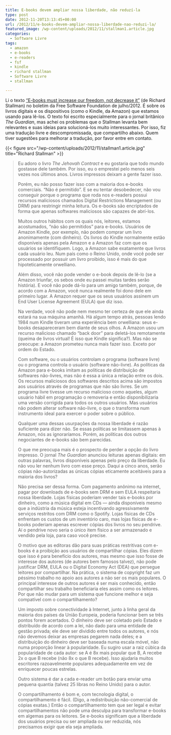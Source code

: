 ```yaml
---
title: E-books devem ampliar nossa liberdade, não reduzí-la
type: post
date: 2012-11-20T13:13:45+00:00
url: /2012/11/e-books-devem-ampliar-nossa-liberdade-nao-reduzi-la/
featured_image: /wp-content/uploads/2012/11/stallman1.article.jpg
categories:
  - Software Livre
tags:
  - amazon
  - e-books
  - e-readers
  - fsf
  - kindle
  - richard stallman
  - Software Livre
  - stallman

---
```


Li o texto [“E-books must increase our freedom, not decrease it”][2] (de Richard Stallman) no boletim da Free Software Foundation de julho/2012. É sobre os livros digitais e os dispositivos (como o Kindle, da Amazon) que estamos usando para lê-los. O texto foi escrito especialmente para o jornal britânico _The Guardian_, mas achei os problemas que o Stallman levanta bem relevantes e suas ideias para solucioná-los muito interessantes. Por isso, fiz uma tradução livre e descompromissada, que compartilho abaixo. Quem tiver sugestões para melhorar a tradução, por favor entre em contato.

{{< figure src="/wp-content/uploads/2012/11/stallman1.article.jpg" title="Richard Stallman" >}}

> Eu adoro o livro _The Jehovah Contract_ e eu gostaria que todo mundo gostasse dele também. Por isso, eu o emprestei pelo menos seis vezes nos últimos anos. Livros impressos deixam a gente fazer isso.
>
> Porém, eu não posso fazer isso com a maioria dos e-books comerciais. “Não é permitido”. E se eu tentar desobedecer, não vou conseguir porque o programa que roda nos e-readers possui recursos maliciosos chamados Digital Restrictions Management (ou DRM) para restringir minha leitura. Os e-books são encriptados de forma que apenas softwares maliciosos são capazes de abrí-los.
>
> Muitos outros hábitos com os quais nós, leitores, estamos acostumados, “não são permitidos” para e-books. Usuários de Amazon Kindle, por exemplo, não podem comprar um livro anonimamente (com dinheiro). Os livros do Kindle normalmente estão disponíveis apenas pela Amazon e a Amazon faz com que os usuários se identifiquem. Logo, a Amazon sabe exatamente que livros cada usuário leu. Num país como o Reino Unido, onde você pode ser processado por possuir um livro proibido, isso é mais do que hipoteticamente orwelliano.
>
> Além disso, você não pode vender o e-book depois de lê-lo (se a Amazon triunfar, os sebos onde eu passei muitas tardes serão história). E você não pode dá-lo para um amigo também, porque, de acordo com a Amazon, você nunca realmente foi dono dele em primeiro lugar. A Amazon requer que os seus usuários assinem um End User License Agreement (EULA) que diz isso.
>
> Na verdade, você não pode nem mesmo ter certeza de que ele ainda estará na sua máquina amanhã. Há algum tempo atrás, pessoas lendo 1984 num Kindle tiveram uma experiência bem orwelliana: seus e-books desapareceram bem diante de seus olhos. A Amazon usou um recurso malicioso chamado “back door” para deletá-los remotamente (queima de livros virtual! É isso que Kindle significa?). Mas não se preocupe: a Amazon prometeu nunca mais fazer isso. Exceto por ordem do Estado.
>
> Com software, ou o usuários controlam o programa (software livre) ou o programa controla o usuário (software não-livre). As políticas da Amazon para e-books imitam as políticas de distribuição de softwares não-livres, mas não é essa a única a relação entre os dois. Os recursos maliciosos dos softwares descritos acima são impostos aos usuários através de programas que não são livres. Se um programa livre tivesse um recurso malicioso como aqueles, algum usuário hábil em programação o removeria e então disponibilizaria uma versão corrigida para todos os outros usuários. Mas usuários não podem alterar software não-livre, o que o transforma num instrumento ideal para exercer o poder sobre o público.
>
> Qualquer uma dessas usurpações da nossa liberdade é razão suficiente para dizer não. Se essas políticas se limitassem apenas à Amazon, nós as ignoraríamos. Porém, as políticas dos outros negociantes de e-books são bem parecidas.
>
> O que me preocupa mais é o prospecto de perder a opção do livro impresso. O jornal _The Guardian_ anunciou leituras apenas digitais: em outras palavras, livros disponíveis apenas pelo preço da liberdade. Eu não vou ler nenhum livro com esse preço. Daqui a cinco anos, serão cópias não-autorizadas as únicas cópias eticamente aceitáveis para a maioria dos livros?
>
> Não precisa ser dessa forma. Com pagamento anônimo na internet, pagar por downloads de e-books sem DRM e sem EULA respeitaria nossa liberdade. Lojas físicas poderiam vender tais e-books por dinheiro, como a música digital em CDs — ainda disponíveis mesmo que a indústria da música esteja incentivando agressivamente serviços restritos com DRM como o Spotify. Lojas físicas de CDs enfrentam os custos de um inventório caro, mas lojas físicas de e-books poderiam apenas escrever cópias dos livros no seu pendrive. Aí o pendrive novo seria o único item físico a ser armazenado e vendido pela loja, para caso você precise.
>
> O motivo que as editoras dão para suas práticas restritivas com e-books é a proibição aos usuários de compartilhar cópias. Eles dizem que isso é para benefício dos autores, mas mesmo que isso fosse de interesse dos autores (de autores bem famosos talvez), não pode justificar DRM, EULA ou o Digital Economy Act (DEA) que persegue leitores por compartilhar. Na prática, o sistema de copyright faz um péssimo trabalho no apoio aos autores a não ser os mais populares. O principal interesse de outros autores é ser mais conhecido, então compartilhar seu trabalho beneficiaria eles assim como os leitores. Por que não mudar para um sistema que funcione melhor e seja compatível com o compartilhamento?
>
> Um imposto sobre conectividade à Internet, junto à linha geral da maioria dos países da União Europeia, poderia funcionar bem se três pontos forem acertados. O dinheiro deve ser coletado pelo Estado e distribuído de acordo com a lei, não dado para uma entidade de gestão privada; ele deve ser dividido entre todos os autores, e nós não devemos deixar as empresas pegarem nada deles; e a distribuição do dinheiro deve ser baseada numa escala móvel, não numa proporção linear à popularidade. Eu sugiro usar a raiz cúbica da popularidade de cada autor: se A é 8x mais popular que B, A recebe 2x o que B recebe (não 8x o que B recebe). Isso ajudaria muitos escritores razoavelmente populares adequadamente em vez de enriquecer poucas estrelas.
>
> Outro sistema é dar a cada e-reader um botão para enviar uma pequena quantia (talvez 25 libras no Reino Unido) para o autor.
>
> O compartilhamento é bom e, com tecnologia digital, o compartilhamento é fácil. (Digo, a redistribuição não-comercial de cópias exatas.) Então o compartilhamento tem que ser legal e evitar compartilhamentos não pode uma desculpa para transformar e-books em algemas para os leitores. Se e-books significam que a liberdade dos usuários precisa ou ser ampliada ou ser reduzida, nós precisamos exigir que ela seja ampliada.

 [2]: https://www.gnu.org/philosophy/ebooks-must-increase-freedom.html

